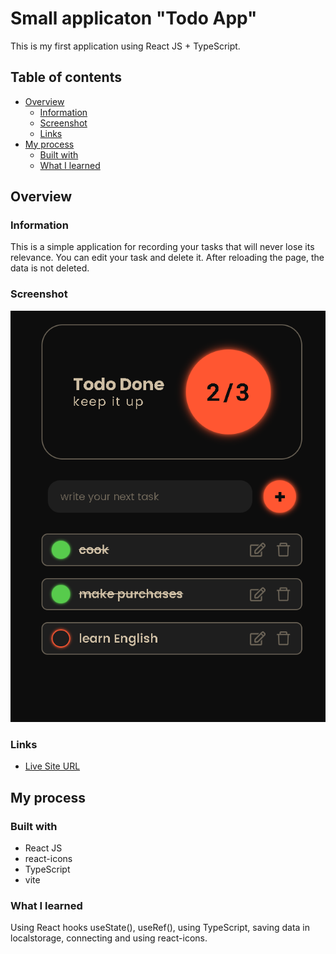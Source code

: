 # Small applicaton "Todo App"

This is my first application using React JS + TypeScript.

## Table of contents

- [Overview](#overview)
  - [Information](#information)
  - [Screenshot](#screenshot)
  - [Links](#links)
- [My process](#my-process)
  - [Built with](#built-with)
  - [What I learned](#what-i-learned)

## Overview

### Information

This is a simple application for recording your tasks that will never lose its relevance. You can edit your task and delete it. After reloading the page, the data is not deleted.

### Screenshot

![](./main.png)

### Links

- [Live Site URL](https://todo-app-red-black.netlify.app/)

## My process

### Built with

- React JS
- react-icons
- TypeScript
- vite

### What I learned

Using React hooks useState(), useRef(), using TypeScript, saving data in localstorage, connecting and using react-icons.

